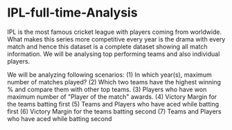 # IPL-full-time-Analysis
IPL is the most famous cricket league with players coming from worldwide. What makes this series more competitive every year is the drama with every match and hence this dataset is a complete dataset showing all match information. We will be analysing top performing teams and also individual players.

We will be analyzing following scenarios:
(1) In which year(s), maximum number of matches played?
(2) Which two teams have the highest winning % and compare them with other top teams. 
(3) Players who have won maximum number of "Player of the match" awards.
(4) Victory Margin for the teams batting first 
(5) Teams and Players who have aced while batting first 
(6) Victory Margin for the teams batting second 
(7) Teams and Players who have aced while batting second
